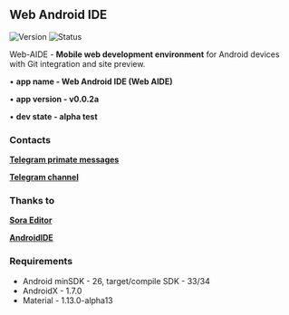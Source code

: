 ## Web Android IDE 

![Version](https://img.shields.io/badge/Version-v0.0.2-blue) 
![Status](https://img.shields.io/badge/Status-Alpha_Testing-orange)

Web-AIDE - **Mobile web development environment** for Android devices with Git integration and site preview.

• **app name - Web Android IDE (Web AIDE)**

• **app version - v0.0.2a**

• **dev state - alpha test**

### Contacts

**[Telegram primate messages](https://t.me/XedoxSL)**

**[Telegram channel](https://t.me/xedox_studio)**

### Thanks to
**[Sora Editor](https://github.com/Rosemoe/sora-editor.git)**

**[AndroidIDE](https://github.com/AndroidIDEOfficial/AndroidIDE.git)**

### Requirements
- Android minSDK - 26, target/compile SDK - 33/34
- AndroidX - 1.7.0
- Material - 1.13.0-alpha13